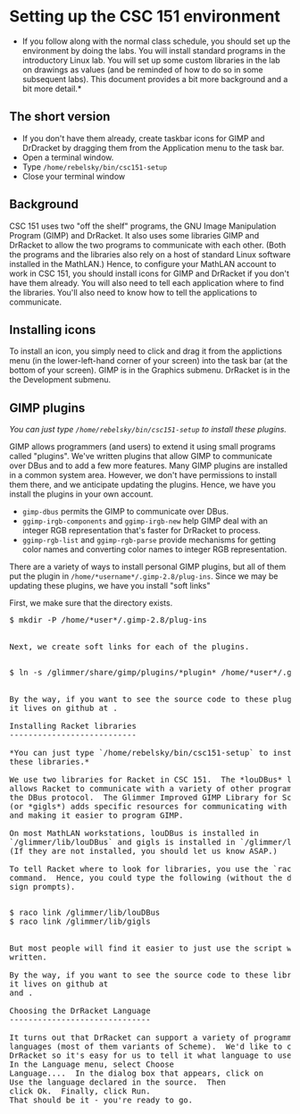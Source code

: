 ---
---
Setting up the CSC 151 environment
==================================

* If you follow along with the normal class schedule, you
should set up the environment by doing the labs.  You will install 
standard programs in <ulink url="../labs/linux-lab.html">the
introductory Linux lab</ulink>.  You will set up some custom libraries
in <ulink
url="../labs/drawings-lab.html">the lab on drawings as values</ulink>
(and be reminded of how to do so in some subsequent labs).  This document
provides a bit more background and a bit more detail.*

The short version
-----------------

* If you don't have them already, create taskbar icons for GIMP and 
  DrDracket by dragging them from the Application menu to the task bar.
* Open a terminal window.
* Type `/home/rebelsky/bin/csc151-setup`
* Close your terminal window

Background
----------

CSC 151 uses two "off the shelf" programs, the GNU Image Manipulation
Program (GIMP) and DrRacket.  It also uses some libraries GIMP and
DrRacket to allow the two programs to communicate with each other.
(Both the programs and the libraries also rely on a host of standard
Linux software installed in the MathLAN.)  Hence, to configure your
MathLAN account to work in CSC 151, you should install icons for
GIMP and DrRacket if you don't have them already.  You will also
need to tell each application where to find the libraries.  You'll
also need to know how to tell the applications to communicate.

Installing icons
----------------

To install an icon, you simply need to click and drag it from the
applictions menu (in the lower-left-hand corner of your screen)
into the task bar (at the bottom of your screen).  GIMP is in the
<guimenu>Graphics</guimenu> submenu.  DrRacket is in the the
<guimenu>Development</guimenu> submenu.

GIMP plugins
------------

*You can just type `/home/rebelsky/bin/csc151-setup` to install
these plugins.*

GIMP allows programmers (and users) to extend it using small programs
called "plugins".  We've written plugins that allow GIMP to communicate
over DBus and to add a few more features.  Many GIMP plugins are
installed in a common system area.  However, we don't have permissions
to install them there, and we anticipate updating the plugins.
Hence, we have you install the plugins in your own account.  

* `gimp-dbus` permits the GIMP to communicate over DBus.
* `ggimp-irgb-components` and `ggimp-irgb-new`
  help GIMP deal with an integer RGB representation that's faster for
  DrRacket to process.
* `ggimp-rgb-list` and `ggimp-rgb-parse` provide
  mechanisms for getting color names and converting color names to
  integer RGB representation.

There are a variety of ways to install personal GIMP plugins, but
all of them put the plugin in `/home/*username*/.gimp-2.8/plug-ins`.
Since we may be updating these plugins, we have you install "soft
links"

First, we make sure that the directory exists.

<pre>
<prompt>$</prompt> <userinput>mkdir -P /home/*user*/.gimp-2.8/plug-ins</userinput>
</re>

Next, we create soft links for each of the plugins.

<pre>
<prompt>$</prompt> <userinput>ln -s /glimmer/share/gimp/plugins/*plugin* /home/*user*/.gimp-2.8/plug-ins</userinput>
</re>

By the way, if you want to see the source code to these plugins,
it lives on github at <https://github.com/GlimmerLabs/gimp-dbus>.

Installing Racket libraries
---------------------------

*You can just type `/home/rebelsky/bin/csc151-setup` to install
these libraries.*

We use two libraries for Racket in CSC 151.  The *louDBus* library
allows Racket to communicate with a variety of other programs using
the DBus protocol.  The Glimmer Improved GIMP Library for Scripting
(or *gigls*) adds specific resources for communicating with GIMP
and making it easier to program GIMP.

On most MathLAN workstations, louDBus is installed in
`/glimmer/lib/louDBus` and gigls is installed in `/glimmer/lib/gigls`.
(If they are not installed, you should let us know ASAP.)

To tell Racket where to look for libraries, you use the `raco link`
command.  Hence, you could type the following (without the dollar
sign prompts).

<pre>
<prompt>$</prompt> <userinput>raco link /glimmer/lib/louDBus</userinput>
<prompt>$</prompt> <userinput>raco link /glimmer/lib/gigls</userinput>
</re>

But most people will find it easier to just use the script we've
written.

By the way, if you want to see the source code to these libraries,
it lives on github at <https://github.com/GlimmerLabs/louDBus>
and <http://github.com/GlimmerLabs/gigls>.

Choosing the DrRacket Language
------------------------------

It turns out that DrRacket can support a variety of programming
languages (most of them variants of Scheme).  We'd like to configure
DrRacket so it's easy for us to tell it what language to use.
In the <guimenu>Language</guimenu> menu, select <guimenuitem>Choose
Language...</guimenuitem>.  In the dialog box that appears, click on
<guilabel>Use the language declared in the source</guilabel>.  Then
click <guibutton>Ok</guibutton>.  Finally, click <guibutton>Run</guibutton>.
That should be it - you're ready to go.

